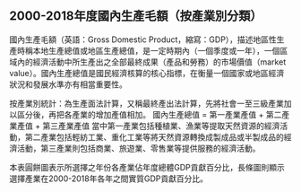 ## 2000-2018年度國內生產毛額（按產業別分類）

國內生產毛額（英語：Gross Domestic Product，縮寫：GDP），描述地區性生產時稱本地生產總值或地區生產總值，是一定時期內（一個季度或一年），一個區域內的經濟活動中所生產出之全部最終成果（產品和勞務）的市場價值（market value）。國內生產總值是國民經濟核算的核心指標，在衡量一個國家或地區經濟狀況和發展水準亦有相當重要性。

按產業別統計：為生產面法計算，又稱最終產出法計算，先將社會一至三級產業加以區分後，再把各產業的增加產值相加。
國內生產總值 = 第一產業產值 + 第二產業產值 + 第三產業產值
當中第一產業包括種植業、漁業等提取天然資源的經濟活動，第二產業包括輕紡工業、重化工業等將天然資源轉換成製成品或半製成品的經濟活動，第三產業則包括商業、旅遊業、零售業等提供服務的經濟活動。

本表圓餅圖表示所選擇之年份各產業佔年度總體GDP貢獻百分比，長條圖則顯示選擇產業在2000-2018年各年之間實質GDP貢獻百分比。
